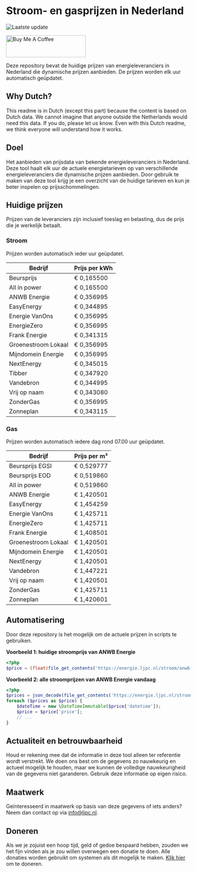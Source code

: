 # Stroom- en gasprijzen in Nederland

![Laatste update](https://img.shields.io/badge/laatste%20update-2025--02--02%2020%3A00%20CET-brightgreen)

<a href="https://www.buymeacoffee.com/Lars-" target="_blank"><img src="https://cdn.buymeacoffee.com/buttons/v2/default-orange.png" alt="Buy Me A Coffee" height="60" style="height: 60px !important;width: 217px !important;" ></a>

Deze repository bevat de huidige prijzen van energieleveranciers in Nederland die dynamische prijzen aanbieden. De prijzen worden elk uur automatisch geüpdatet.

## Why Dutch?

This readme is in Dutch (except this part) because the content is based on Dutch data. We cannot imagine that anyone outside the Netherlands would need this data. If you do, please let us know. Even with this Dutch readme, we think
everyone will understand how it works.

## Doel

Het aanbieden van prijsdata van bekende energieleveranciers in Nederland. Deze tool haalt elk uur de actuele energietarieven op van verschillende energieleveranciers die dynamische prijzen aanbieden. Door gebruik te maken van deze tool
krijg je een overzicht van de huidige tarieven en kun je beter inspelen op prijsschommelingen.

## Huidige prijzen

Prijzen van de leveranciers zijn inclusief toeslag en belasting, dus de prijs die je werkelijk betaalt.

### Stroom

Prijzen worden automatisch ieder uur geüpdatet.

 Bedrijf | Prijs per kWh 
---------|---------------
Beursprijs | € 0,165500
All in power | € 0,165500
ANWB Energie | € 0,356995
EasyEnergy | € 0,344895
Energie VanOns | € 0,356995
EnergieZero | € 0,356995
Frank Energie | € 0,341315
Groenestroom Lokaal | € 0,356995
Mijndomein Energie | € 0,356995
NextEnergy | € 0,345015
Tibber | € 0,347920
Vandebron | € 0,344995
Vrij op naam | € 0,343080
ZonderGas | € 0,356995
Zonneplan | € 0,343115


### Gas

Prijzen worden automatisch iedere dag rond 07.00 uur geüpdatet.

 Bedrijf | Prijs per m³ 
---------|--------------
Beursprijs EGSI | € 0,529777
Beursprijs EOD | € 0,519860
All in power | € 0,519860
ANWB Energie | € 1,420501
EasyEnergy | € 1,454259
Energie VanOns | € 1,425711
EnergieZero | € 1,425711
Frank Energie | € 1,408501
Groenestroom Lokaal | € 1,420501
Mijndomein Energie | € 1,420501
NextEnergy | € 1,420501
Vandebron | € 1,447221
Vrij op naam | € 1,420501
ZonderGas | € 1,425711
Zonneplan | € 1,420601


## Automatisering

Door deze repository is het mogelijk om de actuele prijzen in scripts te gebruiken.

**Voorbeeld 1: huidige stroomprijs van ANWB Energie**

```php
<?php
$price = (float)file_get_contents('https://energie.ljpc.nl/stroom/anwb-energie-nu.txt');

```

**Voorbeeld 2: alle stroomprijzen van ANWB Energie vandaag**

```php
<?php
$prices = json_decode(file_get_contents('https://energie.ljpc.nl/stroom/all-in-power-vandaag.json'),true);
foreach ($prices as $price) {
    $dateTime = new \DateTimeImmutable($price['datetime']);
    $price = $price['price'];
    // ...
}
```

## Actualiteit en betrouwbaarheid

Houd er rekening mee dat de informatie in deze tool alleen ter referentie wordt verstrekt. We doen ons best om de gegevens zo nauwkeurig en actueel mogelijk te houden, maar we kunnen de volledige nauwkeurigheid van de gegevens niet
garanderen. Gebruik deze informatie op eigen risico.

## Maatwerk

Geïnteresseerd in maatwerk op basis van deze gegevens of iets anders? Neem dan contact op
via [info@ljpc.nl](mailto:info@ljpc.nl?subject=Energie%20prijzen).

## Doneren

Als we je zojuist een hoop tijd, geld of gedoe bespaard hebben, zouden we het fijn vinden als je zou willen overwegen een
donatie te doen. Alle donaties worden gebruikt om systemen als dit mogelijk te
maken. [Klik hier](https://www.buymeacoffee.com/Lars-) om te doneren.
